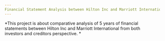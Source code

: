 ```yaml
---
Financial Statement Analysis between Hilton Inc and Marriott International
---
```

*This project is about comparative analysis of 5 years of financial statements between Hilton Inc and Marriott International from both investors and creditors perspective. *